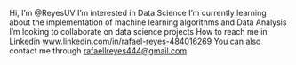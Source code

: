 
 Hi, I’m @ReyesUV 
 I’m interested in Data Science
 I’m currently learning about the implementation of machine learning algorithms and Data Analysis
 I’m looking to collaborate on data science projects 
 How to reach me in Linkedin www.linkedin.com/in/rafael-reyes-484016269
 You can also contact me through rafaellreyes444@gmail.com

<!---
ReyesUV/ReyesUV is a ✨ special ✨ repository because its `README.md` (this file) appears on your GitHub profile.
You can click the Preview link to take a look at your changes.
--->
